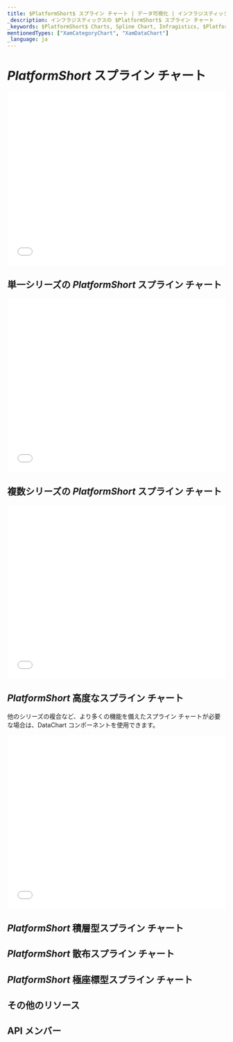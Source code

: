 ```yaml
---
title: $PlatformShort$ スプライン チャート | データ可視化 | インフラジスティックス
_description: インフラジスティックスの $PlatformShort$ スプライン チャート
_keywords: $PlatformShort$ Charts, Spline Chart, Infragistics, $PlatformShort$ チャート, スプライン チャート, インフラジスティックス
mentionedTypes: ["XamCategoryChart", "XamDataChart"]
_language: ja
---
```

# $PlatformShort$ スプライン チャート

<div class="sample-container loading" style="height: 400px">
    <iframe id="cc-chart-with-legend" src='{environment:dvDemosBaseUrl}/charts/category-chart-spline-multiple-sources' width="100%" height="100%" seamless frameBorder="0" onload="onXPlatSampleIframeContentLoaded(this);" alt="$PlatformShort$ Line Chart With Legend"></iframe>
</div>

<div class="divider--half"></div>

## 単一シリーズの $PlatformShort$ スプライン チャート

<div class="sample-container loading" style="height: 400px">
    <iframe id="cc-chart-with-legend" src='{environment:dvDemosBaseUrl}/charts/category-chart-spline-single-source' width="100%" height="100%" seamless frameBorder="0" onload="onXPlatSampleIframeContentLoaded(this);" alt="$PlatformShort$ Line Chart With Legend"></iframe>
</div>

<div class="divider--half"></div>

## 複数シリーズの $PlatformShort$ スプライン チャート

<div class="sample-container loading" style="height: 400px">
    <iframe id="cc-chart-with-legend" src='{environment:dvDemosBaseUrl}/charts/category-chart-spline-multiple-sources' width="100%" height="100%" seamless frameBorder="0" onload="onXPlatSampleIframeContentLoaded(this);" alt="$PlatformShort$ Line Chart With Legend"></iframe>
</div>

<div class="divider--half"></div>

## $PlatformShort$ 高度なスプライン チャート

他のシリーズの複合など、より多くの機能を備えたスプライン チャートが必要な場合は、DataChart コンポーネントを使用できます。

<div class="sample-container loading" style="height: 400px">
    <iframe id="cc-chart-with-legend" src='{environment:dvDemosBaseUrl}/charts/category-chart-spline-styling' width="100%" height="100%" seamless frameBorder="0" onload="onXPlatSampleIframeContentLoaded(this);" alt="$PlatformShort$ Line Chart With Legend"></iframe>
</div>

<div class="divider--half"></div>

## $PlatformShort$ 積層型スプライン チャート

<!-- TODO copy and combine content (code snippets, description) from these topics:
	data-chart-type-stacked-spline-series.md
    data-chart-type-stacked-100-spline-series.md
-->

## $PlatformShort$ 散布スプライン チャート

<!-- TODO copy and combine content (code snippets, description) from these topics:
	data-chart-type-scatter-spline-series.md
-->

## $PlatformShort$ 極座標型スプライン チャート

<!-- TODO copy and combine content (code snippets, description) from these topics:
	data-chart-type-polar-spline-series.md
-->

## その他のリソース
<!-- TODO list topic links related to this topic -->

## API メンバー
<!-- TODO list API links used in this topic -->

